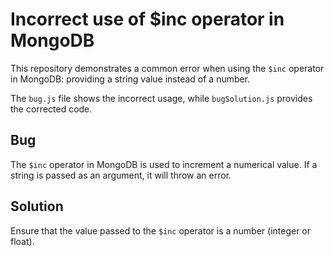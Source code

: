 # Incorrect use of $inc operator in MongoDB

This repository demonstrates a common error when using the `$inc` operator in MongoDB: providing a string value instead of a number.

The `bug.js` file shows the incorrect usage, while `bugSolution.js` provides the corrected code.

## Bug
The `$inc` operator in MongoDB is used to increment a numerical value.  If a string is passed as an argument, it will throw an error.

## Solution
Ensure that the value passed to the `$inc` operator is a number (integer or float).
